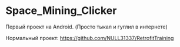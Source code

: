 # Space_Mining_Clicker
Первый проект на Android. (Просто тыкал и гуглил в интернете)


Нормальный проект: https://github.com/NULL31337/RetrofitTraining
